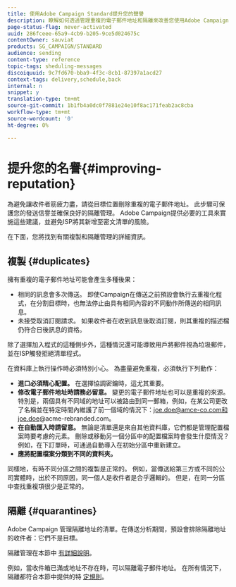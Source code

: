 ```yaml
---
title: 使用Adobe Campaign Standard提升您的聲譽
description: 瞭解如何透過管理重複的電子郵件地址和隔離來改善您使用Adobe Campaign Standard的聲譽。
page-status-flag: never-activated
uuid: 286fceee-65a9-4cb9-b205-9ce5d024675c
contentOwner: sauviat
products: SG_CAMPAIGN/STANDARD
audience: sending
content-type: reference
topic-tags: sheduling-messages
discoiquuid: 9c7fd670-bba9-4f3c-8cb1-87397a1acd27
context-tags: delivery,schedule,back
internal: n
snippet: y
translation-type: tm+mt
source-git-commit: 1b1fb4a0dc0f7881e24e10f8ac171feab2ac8cba
workflow-type: tm+mt
source-wordcount: '0'
ht-degree: 0%

---
```



# 提升您的名譽{#improving-reputation}

為避免讓收件者筋疲力盡，請從目標位置刪除重複的電子郵件地址。 此步驟可保護您的發送信譽並確保良好的隔離管理。 Adobe Campaign提供必要的工具來實施這些建議，並避免ISP將其新增至密文清單的風險。

在下面，您將找到有關複製和隔離管理的詳細資訊。

## 複製 {#duplicates}

擁有重複的電子郵件地址可能會產生多種後果：
* 相同的訊息會多次傳送。 即使Campaign在傳送之前預設會執行去重複化程式，在分割目標時，也無法停止由具有相同內容的不同動作所傳送的相同訊息。
* 未接受取消訂閱請求。 如果收件者在收到訊息後取消訂閱，則其重複的描述檔仍符合日後訊息的資格。

除了選擇加入程式的這種側步外，這種情況還可能導致用戶將郵件視為垃圾郵件，並在ISP觸發拒絕清單程式。

在資料庫上執行操作時必須特別小心。 為盡量避免重複，必須執行下列動作：
* **進口必須精心配置。** 在選擇協調密鑰時，這尤其重要。
* **修改電子郵件地址時請務必留意。** 變更的電子郵件地址也可以是重複的來源。 特別是，兩個具有不同域的地址可以被路由到同一郵箱，例如，在某公司更改了名稱並在特定時間內維護了前一個域的情況下：joe.doe@amce-co.com和joe.doe@acme-rebranded.com。
* **在自動匯入時請留意。** 無論是清單還是來自其他資料庫，它們都是管理配置檔案時要考慮的元素。 刪除或移動另一個分區中的配置檔案時會發生什麼情況？ 例如，在下訂單時，可通過自動導入在初始分區中重新建立。
* **應將配置檔案分類到不同的資料夾。**

同樣地，有時不同分區之間的複製是正常的。 例如，當傳送給第三方或不同的公司實體時，出於不同原因，同一個人是收件者是合乎邏輯的。 但是，在同一分區中查找重複項很少是正常的。

## 隔離 {#quarantines}

Adobe Campaign 管理隔離地址的清單。在傳送分析期間，預設會排除隔離地址的收件者：它們不是目標。

隔離管理在本節中 [有詳細說明](../../sending/using/understanding-quarantine-management.md)。

例如，當收件箱已滿或地址不存在時，可以隔離電子郵件地址。 在所有情況下，隔離都符合本節中提供的特 [定規則](../../sending/using/understanding-quarantine-management.md#conditions-for-sending-an-address-to-quarantine)。
